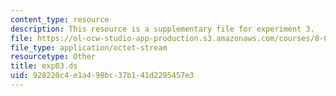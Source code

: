```yaml
---
content_type: resource
description: This resource is a supplementary file for experiment 3.
file: https://ol-ocw-studio-app-production.s3.amazonaws.com/courses/8-02t-electricity-and-magnetism-spring-2005/928220c4e1a498bc37b141d2295457e3_exp03.ds
file_type: application/octet-stream
resourcetype: Other
title: exp03.ds
uid: 928220c4-e1a4-98bc-37b1-41d2295457e3
---
```

